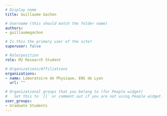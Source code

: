 ```yaml
---
# Display name
title: Guillaume Gachon

# Username (this should match the folder name)
authors:
- guillaumegachon

# Is this the primary user of the site?
superuser: false

# Role/position
role: M2 Research Student

# Organizations/Affiliations
organizations:
- name: Laboratoire de Physique, ENS de Lyon
  url: ""

# Organizational groups that you belong to (for People widget)
#   Set this to `[]` or comment out if you are not using People widget.
user_groups:
- Graduate Students
---
```





